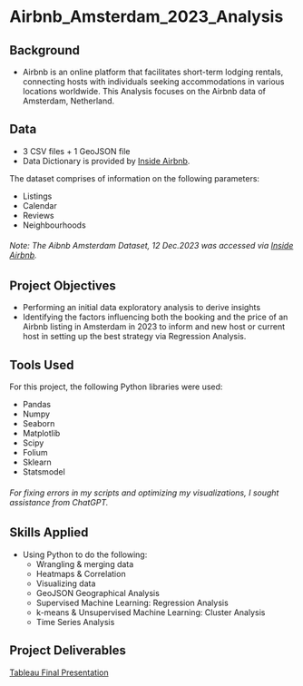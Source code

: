 # Airbnb_Amsterdam_2023_Analysis

## Background
- Airbnb is an online platform that facilitates short-term lodging rentals, connecting hosts with individuals seeking accommodations in various locations worldwide. This Analysis focuses on the Airbnb data of Amsterdam, Netherland. 

## Data
- 3 CSV files + 1 GeoJSON file
- Data Dictionary is provided by [Inside Airbnb](https://docs.google.com/spreadsheets/d/1iWCNJcSutYqpULSQHlNyGInUvHg2BoUGoNRIGa6Szc4/edit#gid=1322284596).

The dataset comprises of information on the following parameters:
* Listings
* Calendar
* Reviews
* Neighbourhoods
  
###### Note: The Aibnb Amsterdam Dataset, 12 Dec.2023 was accessed via [Inside Airbnb](http://insideairbnb.com/get-the-data).  

## Project Objectives
- Performing an initial data exploratory analysis to derive insights
- Identifying the factors influencing both the booking and the price of an Airbnb listing in Amsterdam in 2023 to inform and new host or current host in setting up the best strategy via Regression Analysis.  
  
## Tools Used
For this project, the following Python libraries were used:
* Pandas
* Numpy
* Seaborn
* Matplotlib
* Scipy
* Folium
* Sklearn
* Statsmodel
###### For fixing errors in my scripts and optimizing my visualizations, I sought assistance from ChatGPT. 

## Skills Applied
- Using Python to do the following:
  - Wrangling & merging data
  - Heatmaps & Correlation
  - Visualizing data
  - GeoJSON Geographical Analysis
  - Supervised Machine Learning: Regression Analysis
  - k-means & Unsupervised Machine Learning: Cluster Analysis
  - Time Series Analysis


 ## Project Deliverables
[Tableau Final Presentation](https://public.tableau.com/shared/8S4KNZQC7?:display_count=n&:origin=viz_share_link) 

